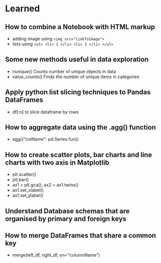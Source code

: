 # Learned

## How to combine a Notebook with HTML markup
- adding image using ``<img src="linkToImage">``
- lists using ``<ul> <li> 1 </li> <li> 2 </li> </ul>``

## Some new methods useful in data exploration
- nunique()  Counts number of unique objects in data
- value_counts() Finds the number of unique items in categories
## Apply python list slicing techniques to Pandas DataFrames
- df[:n] to slice dataframe by rows

## How to aggregate data using the .agg() function
- agg({"colName": pd.Series.fun})
 
## How to create scatter plots, bar charts and line charts with two axis in Matplotlib
- plt.scatter()
- plt.bar()
- ax1 = plt.gca(); ax2 = ax1.twinx()
- ax1.set_xlabel()
- ax1.set_ylabel()

## Understand Database schemas that are organised by primary and foreign keys

## How to merge DataFrames that share a common key
- merge(left_df, right_df, on="columnName")
